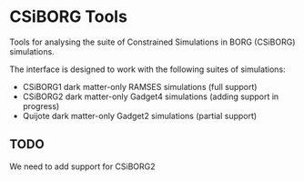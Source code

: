 # CSiBORG Tools

Tools for analysing the suite of Constrained Simulations in BORG (CSiBORG) simulations.

The interface is designed to work with the following suites of simulations:
- CSiBORG1 dark matter-only RAMSES simulations (full support)
- CSiBORG2 dark matter-only Gadget4 simulations (adding support in progress)
- Quijote dark matter-only Gadget2 simulations (partial support)


## TODO
We need to add support for CSiBORG2
